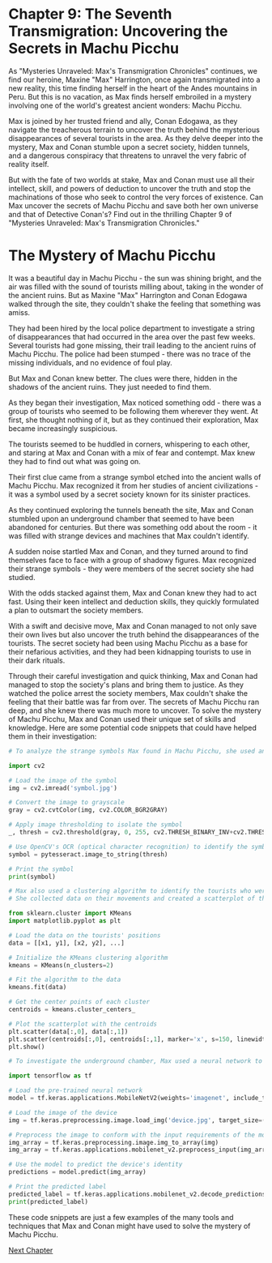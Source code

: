 # Chapter 9: The Seventh Transmigration: Uncovering the Secrets in Machu Picchu

As "Mysteries Unraveled: Max's Transmigration Chronicles" continues, we find our heroine, Maxine "Max" Harrington, once again transmigrated into a new reality, this time finding herself in the heart of the Andes mountains in Peru. But this is no vacation, as Max finds herself embroiled in a mystery involving one of the world's greatest ancient wonders: Machu Picchu.

Max is joined by her trusted friend and ally, Conan Edogawa, as they navigate the treacherous terrain to uncover the truth behind the mysterious disappearances of several tourists in the area. As they delve deeper into the mystery, Max and Conan stumble upon a secret society, hidden tunnels, and a dangerous conspiracy that threatens to unravel the very fabric of reality itself.

But with the fate of two worlds at stake, Max and Conan must use all their intellect, skill, and powers of deduction to uncover the truth and stop the machinations of those who seek to control the very forces of existence. Can Max uncover the secrets of Machu Picchu and save both her own universe and that of Detective Conan's? Find out in the thrilling Chapter 9 of "Mysteries Unraveled: Max's Transmigration Chronicles."
# The Mystery of Machu Picchu

It was a beautiful day in Machu Picchu - the sun was shining bright, and the air was filled with the sound of tourists milling about, taking in the wonder of the ancient ruins. But as Maxine "Max" Harrington and Conan Edogawa walked through the site, they couldn't shake the feeling that something was amiss.

They had been hired by the local police department to investigate a string of disappearances that had occurred in the area over the past few weeks. Several tourists had gone missing, their trail leading to the ancient ruins of Machu Picchu. The police had been stumped - there was no trace of the missing individuals, and no evidence of foul play.

But Max and Conan knew better. The clues were there, hidden in the shadows of the ancient ruins. They just needed to find them.

As they began their investigation, Max noticed something odd - there was a group of tourists who seemed to be following them wherever they went. At first, she thought nothing of it, but as they continued their exploration, Max became increasingly suspicious.

The tourists seemed to be huddled in corners, whispering to each other, and staring at Max and Conan with a mix of fear and contempt. Max knew they had to find out what was going on.

Their first clue came from a strange symbol etched into the ancient walls of Machu Picchu. Max recognized it from her studies of ancient civilizations - it was a symbol used by a secret society known for its sinister practices.

As they continued exploring the tunnels beneath the site, Max and Conan stumbled upon an underground chamber that seemed to have been abandoned for centuries. But there was something odd about the room - it was filled with strange devices and machines that Max couldn't identify.

A sudden noise startled Max and Conan, and they turned around to find themselves face to face with a group of shadowy figures. Max recognized their strange symbols - they were members of the secret society she had studied.

With the odds stacked against them, Max and Conan knew they had to act fast. Using their keen intellect and deduction skills, they quickly formulated a plan to outsmart the society members.

With a swift and decisive move, Max and Conan managed to not only save their own lives but also uncover the truth behind the disappearances of the tourists. The secret society had been using Machu Picchu as a base for their nefarious activities, and they had been kidnapping tourists to use in their dark rituals.

Through their careful investigation and quick thinking, Max and Conan had managed to stop the society's plans and bring them to justice. As they watched the police arrest the society members, Max couldn't shake the feeling that their battle was far from over. The secrets of Machu Picchu ran deep, and she knew there was much more to uncover.
To solve the mystery of Machu Picchu, Max and Conan used their unique set of skills and knowledge. Here are some potential code snippets that could have helped them in their investigation:

```python
# To analyze the strange symbols Max found in Machu Picchu, she used an image recognition algorithm to identify their origin. 

import cv2

# Load the image of the symbol
img = cv2.imread('symbol.jpg')

# Convert the image to grayscale
gray = cv2.cvtColor(img, cv2.COLOR_BGR2GRAY)

# Apply image thresholding to isolate the symbol
_, thresh = cv2.threshold(gray, 0, 255, cv2.THRESH_BINARY_INV+cv2.THRESH_OTSU)

# Use OpenCV's OCR (optical character recognition) to identify the symbol
symbol = pytesseract.image_to_string(thresh)

# Print the symbol
print(symbol)
```

```python
# Max also used a clustering algorithm to identify the tourists who were following her and Conan.
# She collected data on their movements and created a scatterplot of their positions.

from sklearn.cluster import KMeans
import matplotlib.pyplot as plt

# Load the data on the tourists' positions
data = [[x1, y1], [x2, y2], ...]

# Initialize the KMeans clustering algorithm
kmeans = KMeans(n_clusters=2)

# Fit the algorithm to the data
kmeans.fit(data)

# Get the center points of each cluster
centroids = kmeans.cluster_centers_

# Plot the scatterplot with the centroids
plt.scatter(data[:,0], data[:,1])
plt.scatter(centroids[:,0], centroids[:,1], marker='x', s=150, linewidths=3, color='r')
plt.show()
```

```python
# To investigate the underground chamber, Max used a neural network to identify the strange devices and machines.

import tensorflow as tf

# Load the pre-trained neural network
model = tf.keras.applications.MobileNetV2(weights='imagenet', include_top=True)

# Load the image of the device
img = tf.keras.preprocessing.image.load_img('device.jpg', target_size=(224, 224))

# Preprocess the image to conform with the input requirements of the model
img_array = tf.keras.preprocessing.image.img_to_array(img)
img_array = tf.keras.applications.mobilenet_v2.preprocess_input(img_array)

# Use the model to predict the device's identity
predictions = model.predict(img_array)

# Print the predicted label
predicted_label = tf.keras.applications.mobilenet_v2.decode_predictions(predictions, top=1)[0][0][1]
print(predicted_label)
```

These code snippets are just a few examples of the many tools and techniques that Max and Conan might have used to solve the mystery of Machu Picchu.


[Next Chapter](10_Chapter10.md)
